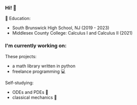 ### Hi! 👋

🏫 Education: 
* South Brunswick High School, NJ (2019 - 2023)
* Middlesex County College: Calculus I and Calculus II (2021)

### I'm currently working on:

These projects:
* a math library written in python
* freelance programming 💻

Self-studying:
* ODEs and PDEs 🧮 
* classical mechanics 🎢



